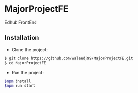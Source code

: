 # MajorProjectFE
Edhub FrontEnd

## Installation
* Clone the project: 
```bash
$ git clone https://github.com/waleedj99/MajorProjectFE.git
$ cd MajorProjectFE
```
* Run the project:
```bash
$npm install
$npm run start
```
